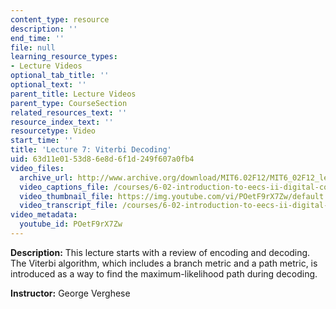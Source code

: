 ```yaml
---
content_type: resource
description: ''
end_time: ''
file: null
learning_resource_types:
- Lecture Videos
optional_tab_title: ''
optional_text: ''
parent_title: Lecture Videos
parent_type: CourseSection
related_resources_text: ''
resource_index_text: ''
resourcetype: Video
start_time: ''
title: 'Lecture 7: Viterbi Decoding'
uid: 63d11e01-53d8-6e8d-6f1d-249f607a0fb4
video_files:
  archive_url: http://www.archive.org/download/MIT6.02F12/MIT6_02F12_lec07_300k.mp4
  video_captions_file: /courses/6-02-introduction-to-eecs-ii-digital-communication-systems-fall-2012/06ce0ac5ea045379a502e5667b8cc46f_POetF9rX7Zw.vtt
  video_thumbnail_file: https://img.youtube.com/vi/POetF9rX7Zw/default.jpg
  video_transcript_file: /courses/6-02-introduction-to-eecs-ii-digital-communication-systems-fall-2012/ecc71adcdf1c748143bf8c5b29ec4165_POetF9rX7Zw.pdf
video_metadata:
  youtube_id: POetF9rX7Zw
---
```


**Description:** This lecture starts with a review of encoding and decoding. The Viterbi algorithm, which includes a branch metric and a path metric, is introduced as a way to find the maximum-likelihood path during decoding.

**Instructor:** George Verghese